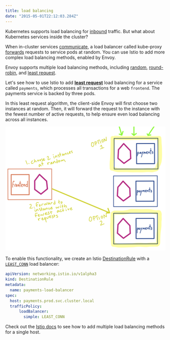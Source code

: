 ```yaml
---
title: load balancing
date: "2015-05-01T22:12:03.284Z"
---
```


Kubernetes supports load balancing for [inbound](https://kubernetes.io/docs/concepts/services-networking/service/#loadbalancer) traffic. But what about Kubernetes services inside the cluster?

When in-cluster services [communicate](https://kubernetes.io/docs/concepts/services-networking/#proxy-mode-iptables), a load balancer called kube-proxy [forwards](https://cloud.google.com/kubernetes-engine/docs/concepts/network-overview#services) requests to service pods at random. You can use Istio to add more complex load balancing methods, enabled by Envoy.

Envoy supports multiple load balancing methods, including [random](https://www.envoyproxy.io/docs/envoy/latest/intro/arch_overview/upstream/load_balancing/load_balancers#random), [round-robin](https://www.envoyproxy.io/docs/envoy/latest/intro/arch_overview/upstream/load_balancing/load_balancers#weighted-round-robin), and [least request](https://www.envoyproxy.io/docs/envoy/latest/intro/arch_overview/upstream/load_balancing/load_balancers#weighted-least-request).

Let's see how to use Istio to add [**least request**](https://www.envoyproxy.io/docs/envoy/latest/intro/arch_overview/upstream/load_balancing/load_balancers#weighted-least-request) load balancing for a service called `payments`, which processes all transactions for a web `frontend`. The payments service is backed by three pods.

In this least request algorithm, the client-side Envoy will first choose two instances at random. Then, it will forward the request to the instance with the fewest number of active requests, to help ensure even load balancing across all instances.

![load balancing](least-requests.png)

To enable this functionality, we create an Istio [DestinationRule](https://istio.io/docs/reference/config/networking/v1alpha3/destination-rule/) with a [`LEAST_CONN`](https://istio.io/docs/reference/config/networking/v1alpha3/destination-rule/#LoadBalancerSettings-SimpleLB) load balancer:

```YAML
apiVersion: networking.istio.io/v1alpha3
kind: DestinationRule
metadata:
  name: payments-load-balancer
spec:
  host: payments.prod.svc.cluster.local
  trafficPolicy:
      loadBalancer:
        simple: LEAST_CONN
```

Check out the [Istio docs](https://istio.io/docs/concepts/traffic-management/#load-balancing-3-subsets) to see how to add multiple load balancing methods for a single host.